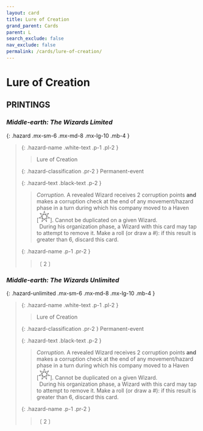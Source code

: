 ```yaml
---
layout: card
title: Lure of Creation
grand_parent: Cards
parent: L
search_exclude: false
nav_exclude: false
permalink: /cards/lure-of-creation/
---
```


# Lure of Creation


## PRINTINGS


### _Middle-earth: The Wizards Limited_

{: .hazard .mx-sm-6 .mx-md-8 .mx-lg-10 .mb-4 }
> {: .hazard-name .white-text .p-1 .pl-2 }
> > <div class="hazard-mp"></div>
> > <div class="card-name">Lure of Creation</div>
>
> {: .hazard-classification .pr-2 }
> Permanent-event
>
> {: .hazard-text .black-text .p-2 }
> > _Corruption._ A revealed Wizard receives 2 corruption points **and** makes a corruption check at the end of any movement/hazard phase in a turn during which his company moved to a Haven <nobr>[<img src="/assets/images/free-haven.svg">]</nobr>. Cannot be duplicated on a given Wizard. <br>&ensp;During his organization phase, a Wizard with this card may tap to attempt to remove it. Make a roll (or draw a #): if this result is greater than 6, discard this card. 
>
> {: .hazard-name .p-1 .pr-2 }
> > <div class="card-shield"></div>
> > <div class="card-corruption-white">〔 2 〕</div>



### _Middle-earth: The Wizards Unlimited_

{: .hazard-unlimited .mx-sm-6 .mx-md-8 .mx-lg-10 .mb-4 }
> {: .hazard-name .white-text .p-1 .pl-2 }
> > <div class="hazard-mp"></div>
> > <div class="card-name">Lure of Creation</div>
>
> {: .hazard-classification .pr-2 }
> Permanent-event
>
> {: .hazard-text .black-text .p-2 }
> > _Corruption._ A revealed Wizard receives 2 corruption points **and** makes a corruption check at the end of any movement/hazard phase in a turn during which his company moved to a Haven <nobr>[<img src="/assets/images/free-haven.svg">]</nobr>. Cannot be duplicated on a given Wizard. <br>&ensp;During his organization phase, a Wizard with this card may tap to attempt to remove it. Make a roll (or draw a #): if this result is greater than 6, discard this card. 
>
> {: .hazard-name .p-1 .pr-2 }
> > <div class="card-shield"></div>
> > <div class="card-corruption-white">〔 2 〕</div>
